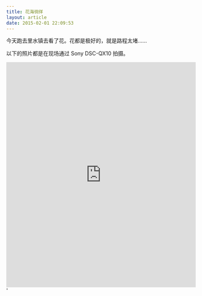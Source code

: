 ```yaml
---
title: 花海徜徉
layout: article
date: 2015-02-01 22:09:53
---
```


今天跑去里水镇去看了花。花都是极好的，就是路程太堵……

以下的照片都是在现场通过 Sony DSC-QX10 拍摄。

<iframe src="http://drp.io/e/Ah" width="100%" height="600px" scrolling="no" frameborder="0" ></iframe>'